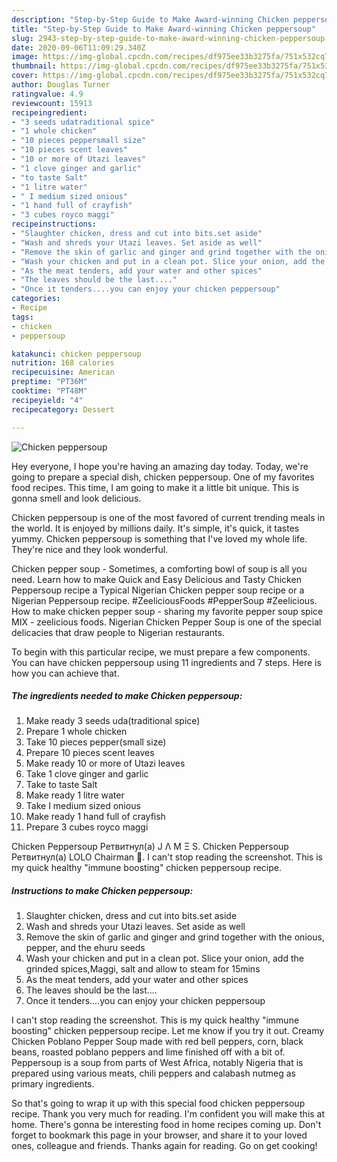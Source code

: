 ```yaml
---
description: "Step-by-Step Guide to Make Award-winning Chicken peppersoup"
title: "Step-by-Step Guide to Make Award-winning Chicken peppersoup"
slug: 2943-step-by-step-guide-to-make-award-winning-chicken-peppersoup
date: 2020-09-06T11:09:29.340Z
image: https://img-global.cpcdn.com/recipes/df975ee33b3275fa/751x532cq70/chicken-peppersoup-recipe-main-photo.jpg
thumbnail: https://img-global.cpcdn.com/recipes/df975ee33b3275fa/751x532cq70/chicken-peppersoup-recipe-main-photo.jpg
cover: https://img-global.cpcdn.com/recipes/df975ee33b3275fa/751x532cq70/chicken-peppersoup-recipe-main-photo.jpg
author: Douglas Turner
ratingvalue: 4.9
reviewcount: 15913
recipeingredient:
- "3 seeds udatraditional spice"
- "1 whole chicken"
- "10 pieces peppersmall size"
- "10 pieces scent leaves"
- "10 or more of Utazi leaves"
- "1 clove ginger and garlic"
- "to taste Salt"
- "1 litre water"
- " I medium sized onious"
- "1 hand full of crayfish"
- "3 cubes royco maggi"
recipeinstructions:
- "Slaughter chicken, dress and cut into bits.set aside"
- "Wash and shreds your Utazi leaves. Set aside as well"
- "Remove the skin of garlic and ginger and grind together with the onious, pepper, and the ehuru seeds"
- "Wash your chicken and put in a clean pot. Slice your onion, add the grinded spices,Maggi, salt and allow to steam for 15mins"
- "As the meat tenders, add your water and other spices"
- "The leaves should be the last...."
- "Once it tenders....you can enjoy your chicken peppersoup"
categories:
- Recipe
tags:
- chicken
- peppersoup

katakunci: chicken peppersoup 
nutrition: 168 calories
recipecuisine: American
preptime: "PT36M"
cooktime: "PT48M"
recipeyield: "4"
recipecategory: Dessert

---
```



![Chicken peppersoup](https://img-global.cpcdn.com/recipes/df975ee33b3275fa/751x532cq70/chicken-peppersoup-recipe-main-photo.jpg)

Hey everyone, I hope you're having an amazing day today. Today, we're going to prepare a special dish, chicken peppersoup. One of my favorites food recipes. This time, I am going to make it a little bit unique. This is gonna smell and look delicious.

Chicken peppersoup is one of the most favored of current trending meals in the world. It is enjoyed by millions daily. It's simple, it's quick, it tastes yummy. Chicken peppersoup is something that I've loved my whole life. They're nice and they look wonderful.

Chicken pepper soup - Sometimes, a comforting bowl of soup is all you need. Learn how to make Quick and Easy Delicious and Tasty Chicken Peppersoup recipe a Typical Nigerian Chicken pepper soup recipe or a Nigerian Peppersoup recipe. #ZeeliciousFoods #PepperSoup #Zeelicious. How to make chicken pepper soup - sharing my favorite pepper soup spice MIX - zeelicious foods. Nigerian Chicken Pepper Soup is one of the special delicacies that draw people to Nigerian restaurants.


To begin with this particular recipe, we must prepare a few components. You can have chicken peppersoup using 11 ingredients and 7 steps. Here is how you can achieve that.

<!--inarticleads1-->

##### The ingredients needed to make Chicken peppersoup:

1. Make ready 3 seeds uda(traditional spice)
1. Prepare 1 whole chicken
1. Take 10 pieces pepper(small size)
1. Prepare 10 pieces scent leaves
1. Make ready 10 or more of Utazi leaves
1. Take 1 clove ginger and garlic
1. Take to taste Salt
1. Make ready 1 litre water
1. Take  I medium sized onious
1. Make ready 1 hand full of crayfish
1. Prepare 3 cubes royco maggi


Chicken Peppersoup Ретвитнул(а) J Λ M Ξ S. Chicken Peppersoup Ретвитнул(а) LOLO Chairman 👸. I can&#39;t stop reading the screenshot. This is my quick healthy &#34;immune boosting&#34; chicken peppersoup recipe. 

<!--inarticleads2-->

##### Instructions to make Chicken peppersoup:

1. Slaughter chicken, dress and cut into bits.set aside
1. Wash and shreds your Utazi leaves. Set aside as well
1. Remove the skin of garlic and ginger and grind together with the onious, pepper, and the ehuru seeds
1. Wash your chicken and put in a clean pot. Slice your onion, add the grinded spices,Maggi, salt and allow to steam for 15mins
1. As the meat tenders, add your water and other spices
1. The leaves should be the last....
1. Once it tenders....you can enjoy your chicken peppersoup


I can&#39;t stop reading the screenshot. This is my quick healthy &#34;immune boosting&#34; chicken peppersoup recipe. Let me know if you try it out. Creamy Chicken Poblano Pepper Soup made with red bell peppers, corn, black beans, roasted poblano peppers and lime finished off with a bit of. Peppersoup is a soup from parts of West Africa, notably Nigeria that is prepared using various meats, chili peppers and calabash nutmeg as primary ingredients. 

So that's going to wrap it up with this special food chicken peppersoup recipe. Thank you very much for reading. I'm confident you will make this at home. There's gonna be interesting food in home recipes coming up. Don't forget to bookmark this page in your browser, and share it to your loved ones, colleague and friends. Thanks again for reading. Go on get cooking!
